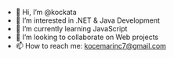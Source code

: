 - 👋 Hi, I’m @kockata
- 👀 I’m interested in .NET & Java Development
- 🌱 I’m currently learning JavaScript
- 💞️ I’m looking to collaborate on Web projects
- 📫 How to reach me: kocemarinc7@gmail.com

<!---
kockata/kockata is a ✨ special ✨ repository because its `README.md` (this file) appears on your GitHub profile.
You can click the Preview link to take a look at your changes.
--->
